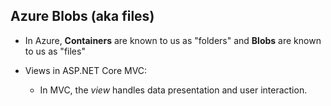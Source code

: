 ## Azure Blobs (aka files)

* In Azure, **Containers** are known to us as "folders" and **Blobs** are known to us as "files"

* Views in ASP.NET Core MVC:

  * In MVC, the *view* handles data presentation and user interaction. 